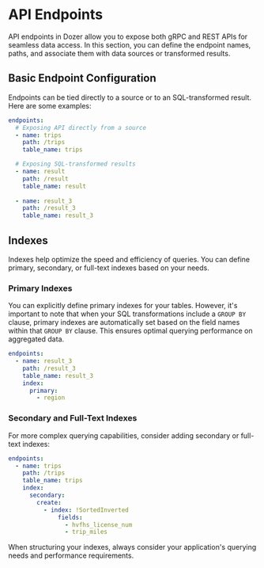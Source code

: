 # API Endpoints
API endpoints in Dozer allow you to expose both gRPC and REST APIs for seamless data access. In this section, you can define the endpoint names, paths, and associate them with data sources or transformed results.

## Basic Endpoint Configuration

Endpoints can be tied directly to a source or to an SQL-transformed result. Here are some examples:

```yaml
endpoints:
  # Exposing API directly from a source
  - name: trips
    path: /trips
    table_name: trips

  # Exposing SQL-transformed results
  - name: result
    path: /result
    table_name: result
    
  - name: result_3
    path: /result_3
    table_name: result_3
```

## Indexes

Indexes help optimize the speed and efficiency of queries. You can define primary, secondary, or full-text indexes based on your needs.

### Primary Indexes
You can explicitly define primary indexes for your tables. However, it's important to note that when your SQL transformations include a `GROUP BY` clause, primary indexes are automatically set based on the field names within that `GROUP BY` clause. This ensures optimal querying performance on aggregated data.

```yaml
endpoints:
  - name: result_3
    path: /result_3
    table_name: result_3
    index:
      primary:
        - region
```

### Secondary and Full-Text Indexes

For more complex querying capabilities, consider adding secondary or full-text indexes:

```yaml
endpoints:
  - name: trips
    path: /trips
    table_name: trips
    index:
      secondary:
        create:
          - index: !SortedInverted
              fields:
                - hvfhs_license_num
                - trip_miles
```

When structuring your indexes, always consider your application's querying needs and performance requirements.
